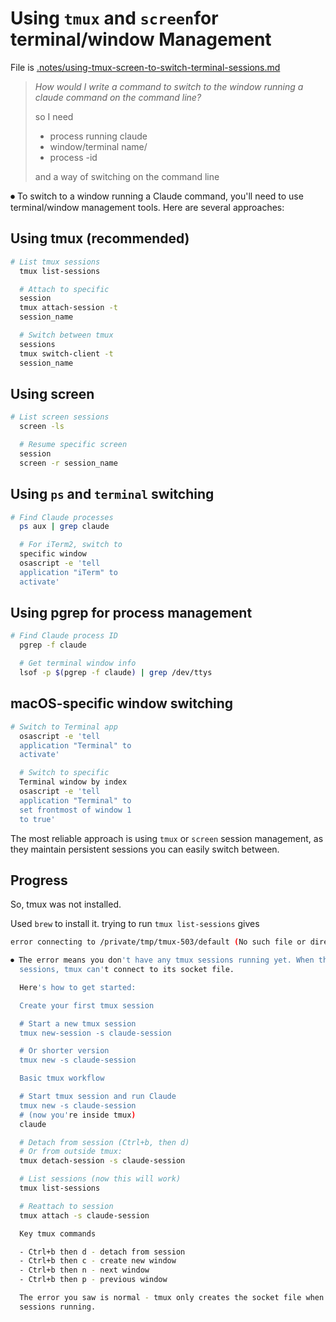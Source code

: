 # Using `tmux` and `screen`for terminal/window Management

File is
[.notes/using-tmux-screen-to-switch-terminal-sessions.md](.notes/using-tmux-screen-to-switch-terminal-sessions.md)

> *How would I write a command
> to switch to the window
> running a claude command on
> the command line?*
>
> so I need
>
> - process running claude
> - window/terminal name/
> - process -id
>
> and a way of switching on
> the command line

⏺ To switch to a window
running a Claude command,
you'll need to use
terminal/window management
tools. Here are several
approaches:

## Using tmux (recommended)

```bash
# List tmux sessions
  tmux list-sessions

  # Attach to specific 
  session
  tmux attach-session -t
  session_name

  # Switch between tmux 
  sessions
  tmux switch-client -t
  session_name
```

## Using screen

```bash
# List screen sessions
  screen -ls

  # Resume specific screen 
  session
  screen -r session_name
```

## Using `ps` and `terminal` switching

```bash
# Find Claude processes
  ps aux | grep claude

  # For iTerm2, switch to 
  specific window
  osascript -e 'tell 
  application "iTerm" to 
  activate'
```

## Using pgrep for process management

```bash
# Find Claude process ID
  pgrep -f claude

  # Get terminal window info
  lsof -p $(pgrep -f claude) | grep /dev/ttys
```

## macOS-specific window switching

```bash
# Switch to Terminal app
  osascript -e 'tell 
  application "Terminal" to 
  activate'

  # Switch to specific 
  Terminal window by index
  osascript -e 'tell 
  application "Terminal" to 
  set frontmost of window 1 
  to true'
```

The most reliable approach
is using `tmux` or `screen`
session management, as they
maintain persistent
sessions you can easily
switch between.

## Progress

So, tmux was not installed.

Used `brew` to install it.
trying to run `tmux list-sessions` gives

```bash
error connecting to /private/tmp/tmux-503/default (No such file or directory)

⏺ The error means you don't have any tmux sessions running yet. When there are no active
  sessions, tmux can't connect to its socket file.

  Here's how to get started:

  Create your first tmux session

  # Start a new tmux session
  tmux new-session -s claude-session

  # Or shorter version
  tmux new -s claude-session

  Basic tmux workflow

  # Start tmux session and run Claude
  tmux new -s claude-session
  # (now you're inside tmux)
  claude

  # Detach from session (Ctrl+b, then d)
  # Or from outside tmux:
  tmux detach-session -s claude-session

  # List sessions (now this will work)
  tmux list-sessions

  # Reattach to session
  tmux attach -s claude-session

  Key tmux commands

  - Ctrl+b then d - detach from session
  - Ctrl+b then c - create new window
  - Ctrl+b then n - next window
  - Ctrl+b then p - previous window

  The error you saw is normal - tmux only creates the socket file when you have active
  sessions running.
```
